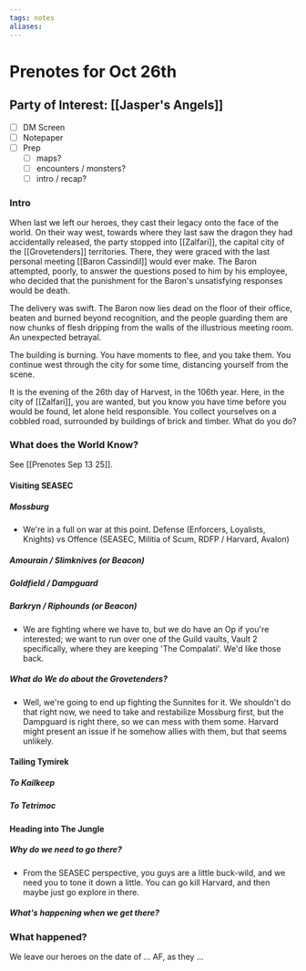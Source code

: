 ```yaml
---
tags: notes
aliases:
---
```


# Prenotes for Oct 26th
## Party of Interest: [[Jasper's Angels]]
- [ ] DM Screen
- [ ] Notepaper
- [ ] Prep
	- [ ] maps?
	- [ ] encounters / monsters?
	- [ ] intro / recap?

### Intro

When last we left our heroes, they cast their legacy onto the face of the world. On their way west, towards where they last saw the dragon they had accidentally released, the party stopped into [[Zalfari]], the capital city of the [[Grovetenders]] territories. There, they were graced with the last personal meeting [[Baron Cassindil]] would ever make. The Baron attempted, poorly, to answer the questions posed to him by his employee, who decided that the punishment for the Baron's unsatisfying responses would be death. 

The delivery was swift. The Baron now lies dead on the floor of their office, beaten and burned beyond recognition, and the people guarding them are now chunks of flesh dripping from the walls of the illustrious meeting room. An unexpected betrayal.

The building is burning. You have moments to flee, and you take them. You continue west through the city for some time, distancing yourself from the scene. 

It is the evening of the 26th day of Harvest, in the 106th year. Here, in the city of [[Zalfari]], you are wanted, but you know you have time before you would be found, let alone held responsible. You collect yourselves on a cobbled road, surrounded by buildings of brick and timber. What do you do?

### What does the World Know?

See [[Prenotes Sep 13 25]].

#### Visiting SEASEC
##### Mossburg
- We're in a full on war at this point. Defense (Enforcers, Loyalists, Knights) vs Offence (SEASEC, Militia of Scum, RDFP / Harvard, Avalon)
##### Amourain / Slimknives (or Beacon)
##### Goldfield / Dampguard 
##### Barkryn / Riphounds (or Beacon)
- We are fighting where we have to, but we do have an Op if you're interested; we want to run over one of the Guild vaults, Vault 2 specifically, where they are keeping 'The Compalati'. We'd like those back.
##### What do We do about the Grovetenders?
- Well, we're going to end up fighting the Sunnites for it. We shouldn't do that right now, we need to take and restabilize Mossburg first, but the Dampguard is right there, so we can mess with them some. Harvard might present an issue if he somehow allies with them, but that seems unlikely.
#### Tailing Tymirek
##### To Kailkeep
##### To Tetrimoc
#### Heading into The Jungle
##### Why do we need to go there?
- From the SEASEC perspective, you guys are a little buck-wild, and we need you to tone it down a little. You can go kill Harvard, and then maybe just go explore in there.
##### What's happening when we get there?

### What happened?


We leave our heroes on the date of ... AF, as they ...